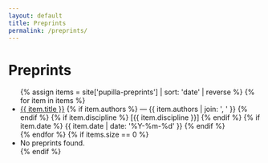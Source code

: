 ```yaml
---
layout: default
title: Preprints
permalink: /preprints/
---
```


# Preprints

<ul class="preprint-list">
  {% assign items = site['pupilla-preprints'] | sort: 'date' | reverse %}
  {% for item in items %}
    <li>
      <a href="{{ item.url | relative_url }}">{{ item.title }}</a>
      {% if item.authors %}
        <span class="authors">— {{ item.authors | join: ', ' }}</span>
      {% endif %}
      {% if item.discipline %}
        <span class="discipline">[{{ item.discipline }}]</span>
      {% endif %}
      {% if item.date %}
        <time datetime="{{ item.date | date_to_xmlschema }}">{{ item.date | date: '%Y-%m-%d' }}</time>
      {% endif %}
    </li>
  {% endfor %}
  {% if items.size == 0 %}
    <li>No preprints found.</li>
  {% endif %}
  </ul>

